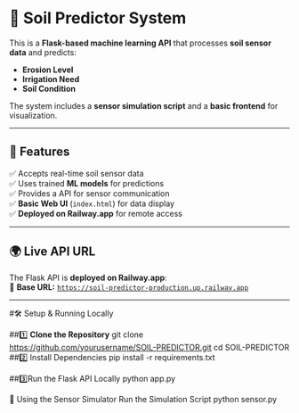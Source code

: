 # 🌱 Soil Predictor System  

This is a **Flask-based machine learning API** that processes **soil sensor data** and predicts:  
- **Erosion Level**  
- **Irrigation Need**  
- **Soil Condition**  

The system includes a **sensor simulation script** and a **basic frontend** for visualization.  

---

## 🚀 Features  
✅ Accepts real-time soil sensor data  
✅ Uses trained **ML models** for predictions  
✅ Provides a  API for sensor communication  
✅ **Basic Web UI** (`index.html`) for data display  
✅ **Deployed on Railway.app** for remote access  

---

## 🌍 Live API URL  
The Flask API is **deployed on Railway.app**:  
🔗 **Base URL:** [`https://soil-predictor-production.up.railway.app`](https://soil-predictor-production.up.railway.app)  

---

#🛠️ Setup & Running Locally  

##1️⃣ **Clone the Repository** 
git clone https://github.com/yourusername/SOIL-PREDICTOR.git
cd SOIL-PREDICTOR
##2️⃣ Install Dependencies
pip install -r requirements.txt

##3️⃣Run the Flask API Locally
python app.py

🌱 Using the Sensor Simulator
Run the Simulation Script
python sensor.py
